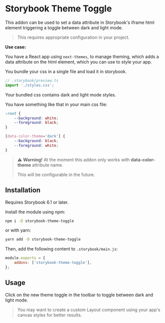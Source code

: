 # Storybook Theme Toggle

This addon can be used to set a data attribute in Storybook's iframe html
element triggering a toggle between dark and light mode.

> This requires appropriate configuration in your project.

**Use case:**

You have a React app using `next-themes`, to manage theming, which adds a data
attribute on the html element, which you can use to style your app.

You bundle your css in a single file and load it in storybook.

```js
// .storybook/preview.ts
import './styles.css';
```

Your bundled css contains dark and light mode styles.

You have something like that in your main css file:

```css
:root {
    --background: white;
    --foreground: black;
}

[data-color-theme='dark'] {
    --background: black;
    --foreground: white;
}
```

> :warning: **Warning!** At the moment this addon only works with **data-color-theme** attribute name.
>
> This will be configurable in the future.

## Installation

Requires Storybook 6.1 or later.

Install the module using npm:

```bash
npm i -D storybook-theme-toggle
```

or with yarn:

```bash
yarn add -D storybook-theme-toggle
```

Then, add the following content to `.storybook/main.js`:

```js
module.exports = {
    addons: ['storybook-theme-toggle'],
};
```

## Usage

Click on the new theme toggle in the toolbar to toggle between dark and light mode.

> You may want to create a custom Layout component using your app's canvas styles for better results.

